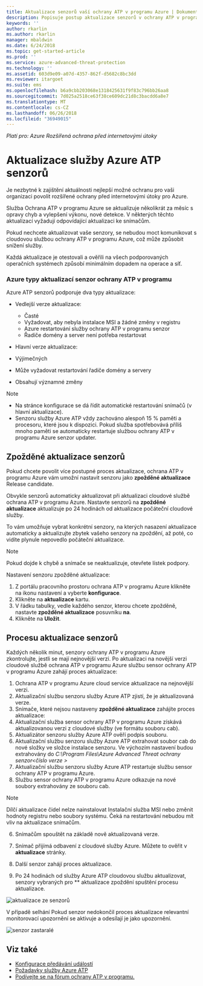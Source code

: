 ```yaml
---
title: Aktualizace senzorů vaší ochrany ATP v programu Azure | Dokumentace Microsoftu
description: Popisuje postup aktualizace senzorů v ochrany ATP v programu Azure.
keywords: ''
author: rkarlin
ms.author: rkarlin
manager: mbaldwin
ms.date: 6/24/2018
ms.topic: get-started-article
ms.prod: ''
ms.service: azure-advanced-threat-protection
ms.technology: ''
ms.assetid: 603d9e09-a07d-4357-862f-d5682c8bc3dd
ms.reviewer: itargoet
ms.suite: ems
ms.openlocfilehash: b6a9cbb203068e1318425631f9f83c796bb26aa8
ms.sourcegitcommit: 7d025a2518ce63f38ce609dc21d8c3bacdd6a8e7
ms.translationtype: MT
ms.contentlocale: cs-CZ
ms.lasthandoff: 06/26/2018
ms.locfileid: "36949015"
---
```

*Platí pro: Azure Rozšířená ochrana před internetovými útoky*


# <a name="update-azure-atp-sensors"></a>Aktualizace služby Azure ATP senzorů
Je nezbytné k zajištění aktuálnosti nejlepší možné ochranu pro vaši organizaci povolit rozšířené ochrany před internetovými útoky pro Azure.

Služba Ochrana ATP v programu Azure se aktualizuje několikrát za měsíc s opravy chyb a vylepšení výkonu, nové detekce. V některých těchto aktualizací vyžadují odpovídající aktualizaci ke snímačům. 

Pokud nechcete aktualizovat vaše senzory, se nebudou moct komunikovat s cloudovou službou ochrany ATP v programu Azure, což může způsobit snížení služby.

Každá aktualizace je otestovali a ověřili na všech podporovaných operačních systémech způsobí minimálním dopadem na operace a síť.

### <a name="azure-atp-sensor-update-types"></a>Azure typy aktualizací senzor ochrany ATP v programu   

Azure ATP senzorů podporuje dva typy aktualizace:
- Vedlejší verze aktualizace: 
  - Časté 
  - Vyžadovat, aby nebyla instalace MSI a žádné změny v registru
  - Azure restartování služby ochrany ATP v programu senzor
  - Řadiče domény a server není potřeba restartovat

- Hlavní verze aktualizace:
 - Výjimečných
 - Může vyžadovat restartování řadiče domény a servery
 - Obsahují významné změny 

> [!NOTE]
>- Na stránce konfigurace se dá řídit automatické restartování snímačů (v hlavní aktualizace). 
> - Senzoru služby Azure ATP vždy zachováno alespoň 15 % paměti a procesoru, které jsou k dispozici. Pokud služba spotřebovává příliš mnoho paměti se automaticky restartuje službou ochrany ATP v programu Azure senzor updater.

## <a name="delayed-sensor-update"></a>Zpožděné aktualizace senzorů
Pokud chcete povolit více postupné proces aktualizace, ochrana ATP v programu Azure vám umožní nastavit senzoru jako **zpožděné aktualizace** Release candidate. 

Obvykle senzorů automaticky aktualizovat při aktualizaci cloudové službě ochrana ATP v programu Azure. Nastavte senzorů na **zpožděné aktualizace** aktualizuje po 24 hodinách od aktualizace počáteční cloudové služby.

To vám umožňuje vybrat konkrétní senzory, na kterých nasazení aktualizace automaticky a aktualizujte zbytek vašeho senzory na zpoždění, až poté, co vidíte plynule nepovedlo počáteční aktualizace.

> [!NOTE]
> Pokud dojde k chybě a snímače se neaktualizuje, otevřete lístek podpory.

Nastavení senzoru zpožděné aktualizace:

1. Z portálu pracovního prostoru ochrana ATP v programu Azure klikněte na ikonu nastavení a vyberte **konfigurace**.
2. Klikněte na **aktualizace** kartu.
3. V řádku tabulky, vedle každého senzor, kterou chcete zpožděně, nastavte **zpožděné aktualizace** posuvníku **na**.
4. Klikněte na **Uložit**.
 
## <a name="sensor-update-process"></a>Procesu aktualizace senzorů

Každých několik minut, senzory ochrany ATP v programu Azure zkontrolujte, jestli se mají nejnovější verzi. Po aktualizaci na novější verzi cloudové službě ochrana ATP v programu Azure službu sensor ochrany ATP v programu Azure zahájí proces aktualizace:

1. Ochrana ATP v programu Azure cloud service aktualizace na nejnovější verzi.
2. Aktualizační službu senzoru služby Azure ATP zjistí, že je aktualizovaná verze.
3. Snímače, které nejsou nastaveny **zpožděné aktualizace** zahájíte proces aktualizace:
  1. Aktualizační služba sensor ochrany ATP v programu Azure získává aktualizovanou verzi z cloudové služby (ve formátu souboru cab).
  2. Aktualizátor senzoru služby Azure ATP ověří podpis souboru.
  3. Aktualizační službu senzoru služby Azure ATP extrahovat soubor cab do nové složky ve složce instalace senzoru. Ve výchozím nastavení budou extrahovány do *C:\Program Files\Azure Advanced Threat ochrany senzor\<číslo verze >*
  4. Aktualizační službu senzoru služby Azure ATP restartuje službu sensor ochrany ATP v programu Azure.
  5. Službu sensor ochrany ATP v programu Azure odkazuje na nové soubory extrahovány ze souboru cab.
  > [!NOTE]
  >Dílčí aktualizace čidel nelze nainstalovat Instalační služba MSI nebo změnit hodnoty registru nebo soubory systému. Čeká na restartování nebudou mít vliv na aktualizace snímačům. 
  6. Snímačům spouštět na základě nově aktualizovaná verze.
  7. Snímač přijímá odbavení z cloudové služby Azure. Můžete to ověřit v **aktualizace** stránky.
  8. Další senzor zahájí proces aktualizace. 

4. Po 24 hodinách od služby Azure ATP cloudovou službu aktualizovat, senzory vybraných pro ** aktualizace zpoždění spuštění procesu aktualizace.

![aktualizace ze senzorů](./media/sensor-update.png)


V případě selhání Pokud senzor nedokončil proces aktualizace relevantní monitorovací upozornění se aktivuje a odesílají je jako upozornění.

![senzor zastaralé](./media/sensor-outdated.png)


## <a name="see-also"></a>Viz také

- [Konfigurace předávání událostí](configure-event-forwarding.md)
- [Požadavky služby Azure ATP](atp-prerequisites.md)
- [Podívejte se na fórum ochrany ATP v programu.](https://aka.ms/azureatpcommunity)